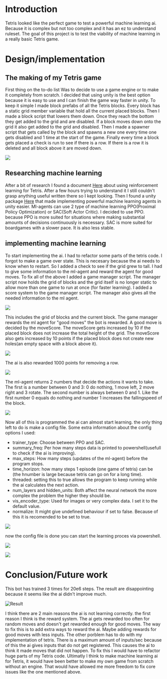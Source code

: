 # Introduction
Tetris looked like the perfect game to test a powerful machine learning ai. Because it is complex but not too complex and it has an ez to understand ruleset. The goal of this project is to test the viability of machine learning in a really basic Tetris game.

# Design/implementation
## The making of my Tetris game
First thing on the to-do list Was to decide to use a game engine or to make it completely from scratch. I decided that using unity is the best option because it is easy to use and I can finish the game way faster in unity. To keep it simple I made block prefabs of all the Tetris blocks. Every block has a static grid member variable that hold all the current placed blocks. Then I made a block script that lowers them down. Once they reach the bottom they get added to the grid and are disabled. If a block moves down onto the grid it also get added to the grid and disabled. Then I made a spawner script that gets called by the block and spawns a new one every time one gets disabled and 1 time at the start of the game. Finally every time a block gets placed a check is run to see if there is a row. If there is a row it is deleted and all block above it are moved down.

![](/Images/tetrisWorks.gif)  

## Researching machine learning
After a bit of research I found a document [Here](https://melax.github.io/tetris/tetris.html) about using reinforcement learning for Tetris. After a few hours trying to understand it I still couldn't grasp anything useful written there so I kept looking. Then I found a unity package [Here](https://github.com/Unity-Technologies/ml-agents) that made implementing powerful machine learning agents in unity easier. Ml-agents can use 2 type of machine learning PPO(Proximal Policy Optimization) or SAC(Soft Actor Critic). I decided to use PPO. because PPO is more suited for situations where making substantial amounts of decisions continuously is necessary. SAC is more suited for boardgames with a slower pace. It is also less stable.

## implementing machine learning
To start implementing the ai. I had to refactor some parts of the tetris code. I forgot to make a game over state. This is necesary because the ai needs to know when to restart. So I added a check to see if the grid grew to tall. I had to give some information to the ml-agent and reward the agent for good moves. To fix all of the above I added a game manager script. The manager script now holds the grid of blocks and the grid itself is no longer static to allow more than one game to run at once (for faster learning). I added a score system to the game manager script. The manager also gives all the needed information to the ml agent.

![](/Images/AIObservatiobs.png)  

This includes the grid of blocks and the current block. The game manager rewards the ml agent for "good moves" the bot is rewarded. A good move is decided by the moveScore. The moveScore gets increased by 10 if the placed block does not increase the total height of the grid. The moveScore also gets increased by 10 points if the placed block does not create new holes(an empty space with a block above it).

![](/Images/blockReward.png) 

The ai is also rewarded 1000 points for removing a row.

![](/Images/AIrewardRow.png)

The ml-agent returns 2 numbers that decide the actions it wants to take. The first is a number between 0 and 3: 0 do nothing, 1 move left, 2 move right and 3 rotate. The second number is always between 0 and 1. Like the first number 0 equals do nothing and number 1 increases the fallingspeed of the block.

![](/Images/agentMovement.png)

Now all of this is programmed the ai can almost start learning. the only thing left to do is make a config file.
Some extra information about the config options I used:
* trainer_type: Choose between PPO and SAC.
* summary_freq: Per how many steps data is printed to powershell(usefull to check if the ai is improving).
* max_steps: How many steps (updates of the ml-agent) before the program stops.
* time_horizon: how many steps 1 episode (one game of tetris) can be (the hnumber is large because tetris can go on for a long time).
* threaded: setting this to true allows the program to keep running while the ai calculates the next action.
* num_layers and hidden_units: Both affect the neural network the more complex the problem the higher they should be.
* vis_encoder_type: Used for images or very complex data. I set it to the default value.
* normalize: It might give undefined behaviour if set to false. Because of this it is recomended to be set to true.

![](/Images/AIconfig.png)

now the config file is done you can start the learning proces via powershell.

![](/Images/startTraining.png)

![](/Images/trainingRunning.png)

# Conclusion/Future work
This bot has trained 3 times for 20e6 steps. The result are disappointing because it seems like the ai didn't improve much.

 ![Result](/Images/aiNotSmart.gif)
 
 I think there are 2 main reasons the ai is not learning correctly. the first reason I think is the reward system. The ai gets rewarded too often for random moves and doesn't get rewarded enough for good moves. The way to fix this is to add extra ways to reward the ai. Maybe adding rewards for good moves with less inputs. The other porblem has to do with my implementation of tetris. There is a maximum amount of inputs/sec because of this the ai gives inputs that do not get registered. This causes the ai to think it made moves that did not happen. To fix this I would have to refactor huge parts of my Tetris code. Ultimatly I think to make machine learning ai for Tetris, it would have been better to make my own game from scratch without an engine. That would have allowed me more freedom to fix core issues like the one mentioned above.
